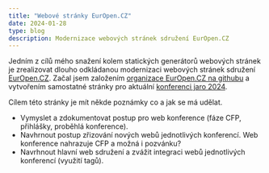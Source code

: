 ```yaml
---
title: "Webové stránky EurOpen.CZ"
date: 2024-01-28
type: blog
description: Modernizace webových stránek sdružení EurOpen.CZ
---
```

Jedním z cílů mého snažení kolem statických generátorů webových stránek je zrealizovat dlouho odkládanou modernizaci webových stránek sdružení [EurOpen.CZ](https://www.europen.cz/). Začal jsem založením [organizace EurOpen.CZ na githubu](https://github.com/europen-cz/) a vytvořením samostatné stránky pro aktuální [konferenci jaro 2024](https://56.europen.cz/).

Cílem této stránky je mít někde poznámky co a jak se má udělat.

- Vymyslet a zdokumentovat postup pro web konference (fáze CFP, přihlášky, proběhlá konference).
- Navhrnout postup zřizování nových webů jednotlivých konferencí. Web konference nahrazuje CFP a možná i pozvánku?
- Navrhnout hlavní web sdružení a zvážit integraci webů jednotlivých konferencí (využití tagů).
